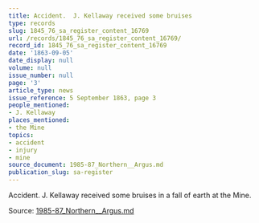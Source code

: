 ```yaml
---
title: Accident.  J. Kellaway received some bruises
type: records
slug: 1845_76_sa_register_content_16769
url: /records/1845_76_sa_register_content_16769/
record_id: 1845_76_sa_register_content_16769
date: '1863-09-05'
date_display: null
volume: null
issue_number: null
page: '3'
article_type: news
issue_reference: 5 September 1863, page 3
people_mentioned:
- J. Kellaway
places_mentioned:
- the Mine
topics:
- accident
- injury
- mine
source_document: 1985-87_Northern__Argus.md
publication_slug: sa-register
---
```


Accident.  J. Kellaway received some bruises in a fall of earth at the Mine.

Source: [1985-87_Northern__Argus.md](/downloads/markdown/1985-87_Northern__Argus.md)
